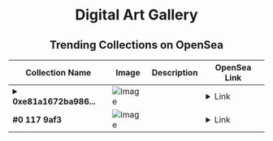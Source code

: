 <div align="center">

# Digital Art Gallery

## Trending Collections on OpenSea

| Collection Name                       | Image                                                                                     | Description                       | OpenSea Link                                                                                          |
|---------------------------------------|-------------------------------------------------------------------------------------------|-----------------------------------|--------------------------------------------------------------------------------------------------------|
| **<details><summary>0xe81a1672ba986...</summary>0xe81a1672ba98629673bce4b515600f2ffb8052d8</details>** | ![Image](https://i2.seadn.io/optimism/0x3debd327d5c02b1f39ada4a5744e525c4ffa63f7/2d7928853f2d942a67d9c207c455e7/062d7928853f2d942a67d9c207c455e7.png?w=200&auto=format) |  | <details><summary>Link</summary>[0xe81a1672ba98629673bce4b515600f2ffb8052d8](https://opensea.io/collection/0xe81a1672ba98629673bce4b515600f2ffb8052d8)</details> |
| **#0 117 9af3** | ![Image](https://i2.seadn.io/base/0x2ebd4845c54c605b2a1cc8dafecab2db12c57cf0/53834f05a4c1a44a3127b0358dc117/f053834f05a4c1a44a3127b0358dc117.jpeg?w=200&auto=format) |  | <details><summary>Link</summary>[#0 117 9af3](https://opensea.io/collection/0-117-9af3)</details> |

</div>
